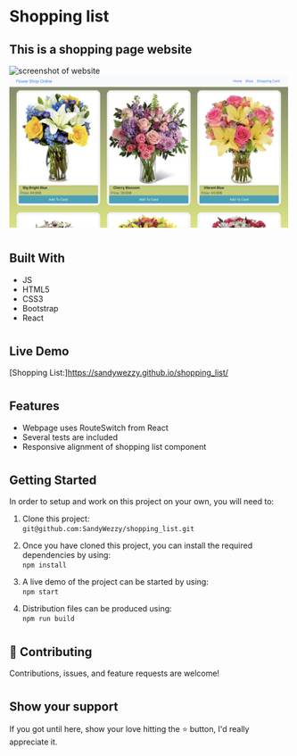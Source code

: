 # Shopping list

## This is a shopping page website 


  <div style="margin-right:10px;">
    <img src="./src/Assets/Homepage.png" alt="screenshot of website" width='500px' />
  </div>
  <div>
    <img src="./src/Assets/Shoppage.png" alt="screenshot of website" width='500px'/>
  </div>

#
## Built With 

- JS
- HTML5
- CSS3
- Bootstrap
- React
#

## Live Demo

[Shopping List:]https://sandywezzy.github.io/shopping_list/

#

## Features
  - Webpage uses RouteSwitch from React
  - Several tests are included 
  - Responsive alignment of shopping list component

#
## Getting Started

In order to setup and work on this project on your own, you will need to:

1. Clone this project:  
`git@github.com:SandyWezzy/shopping_list.git`

2. Once you have cloned this project, you can install the required dependencies by using:  
`npm install`

3. A live demo of the project can be started by using:  
`npm start`

4. Distribution files can be produced using:  
`npm run build`

#
## 🤝 Contributing

Contributions, issues, and feature requests are welcome!
#
## Show your support

If you got until here, show your love hitting the ⭐️ button, I'd really appreciate it.
